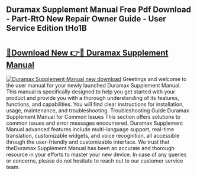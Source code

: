 ## Duramax Supplement Manual Free Pdf Download - Part-RtO New Repair Owner Guide - User Service Edition tHo1B

# <h2><a href="http://bc35527.oget.top/?id=Duramax+Supplement+Manual">🔗Download New 👉🔴 Duramax Supplement Manual</a></h2>

[![Duramax Supplement Manual new download](https://i.imgur.com/5g1atiW.png)](http://bc35527.oget.top/?id=Duramax+Supplement+Manual)
Greetings and welcome to the user manual for your newly launched Duramax Supplement Manual. This manual is specifically designed to help you get started with your product and provide you with a thorough understanding of its features, functions, and capabilities. You will find clear instructions for installation, usage, maintenance, and troubleshooting. Troubleshooting Guide Duramax Supplement Manual for Common Issues This section offers solutions to common issues and error messages encountered. Duramax Supplement Manual advanced features include multi-language support, real-time translation, customizable widgets, and voice recognition, all accessible through the user-friendly and customizable interface. We trust that theDuramax Supplement Manual has been an accurate and thorough resource in your efforts to master your new device. In case of any queries or concerns, please do not hesitate to reach out to our customer service team.

